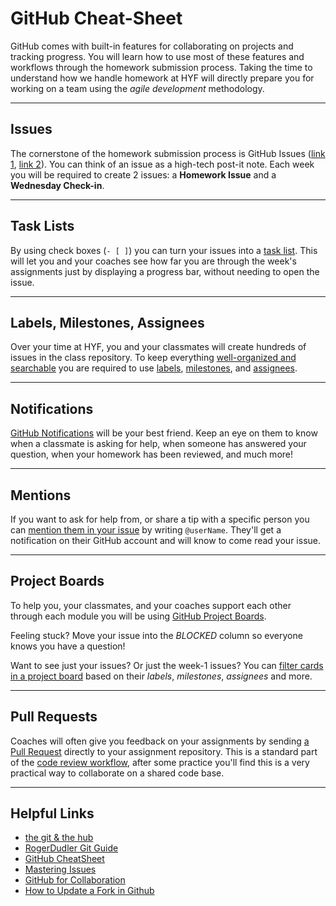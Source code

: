 # GitHub Cheat-Sheet

GitHub comes with built-in features for collaborating on projects and tracking progress. You will learn how to use most of these features and workflows through the homework submission process. Taking the time to understand how we handle homework at HYF will directly prepare you for working on a team using the _agile development_ methodology.

---

## Issues

The cornerstone of the homework submission process is GitHub Issues ([link 1](https://help.github.com/en/github/managing-your-work-on-github/about-issues), [link 2](https://guides.github.com/features/issues/)). You can think of an issue as a high-tech post-it note. Each week you will be required to create 2 issues: a **Homework Issue** and a **Wednesday Check-in**.

---

## Task Lists

By using check boxes (`- [ ]`) you can turn your issues into a [task list](https://help.github.com/en/github/managing-your-work-on-github/about-task-lists). This will let you and your coaches see how far you are through the week's assignments just by displaying a progress bar, without needing to open the issue.

---

## Labels, Milestones, Assignees

Over your time at HYF, you and your classmates will create hundreds of issues in the class repository. To keep everything [well-organized and searchable](https://help.github.com/en/enterprise/2.20/user/github/managing-your-work-on-github/filtering-issues-and-pull-requests) you are required to use [labels](https://help.github.com/en/github/managing-your-work-on-github/labeling-issues-and-pull-requests), [milestones](https://help.github.com/en/github/managing-your-work-on-github/tracking-the-progress-of-your-work-with-milestones), and [assignees](https://help.github.com/en/github/managing-your-work-on-github/assigning-issues-and-pull-requests-to-other-github-users).

---

## Notifications

[GitHub Notifications](https://help.github.com/en/github/managing-subscriptions-and-notifications-on-github/about-notifications) will be your best friend. Keep an eye on them to know when a classmate is asking for help, when someone has answered your question, when your homework has been reviewed, and much more!

---

## Mentions

If you want to ask for help from, or share a tip with a specific person you can [mention them in your issue](https://github.blog/2011-03-23-mention-somebody-they-re-notified/) by writing `@userName`. They'll get a notification on their GitHub account and will know to come read your issue.

---

## Project Boards

To help you, your classmates, and your coaches support each other through each module you will be using [GitHub Project Boards](https://help.github.com/en/github/managing-your-work-on-github/tracking-the-progress-of-your-work-with-project-boards).

Feeling stuck? Move your issue into the _BLOCKED_ column so everyone knows you have a question!

Want to see just your issues? Or just the week-1 issues? You can [filter cards in a project board](https://help.github.com/en/github/managing-your-work-on-github/filtering-cards-on-a-project-board) based on their _labels_, _milestones_, _assignees_ and more.

---

## Pull Requests

Coaches will often give you feedback on your assignments by sending [a Pull Request](https://help.github.com/en/github/collaborating-with-issues-and-pull-requests/about-pull-requests) directly to your assignment repository. This is a standard part of the [code review workflow](https://github.com/features/code-review/), after some practice you'll find this is a very practical way to collaborate on a shared code base.

---

## Helpful Links

- [the git & the hub](https://www.howtogeek.com/180167/htg-explains-what-is-github-and-what-do-geeks-use-it-for/)
- [RogerDudler Git Guide](http://rogerdudler.github.com/git-guide)
- [GitHub CheatSheet](https://github.com/tiimgreen/github-cheat-sheet)
- [Mastering Issues](https://guides.github.com/features/issues/)
- [GitHub for Collaboration](https://mozilla.github.io/open-leadership-training-series/articles/github-for-collaboration/)
- [How to Update a Fork in Github](https://rick.cogley.info/post/update-your-forked-repository-directly-on-github/)
